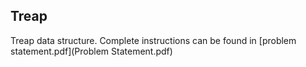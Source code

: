 ## Treap

Treap data structure.
Complete instructions can be found in [problem statement.pdf](Problem Statement.pdf)

